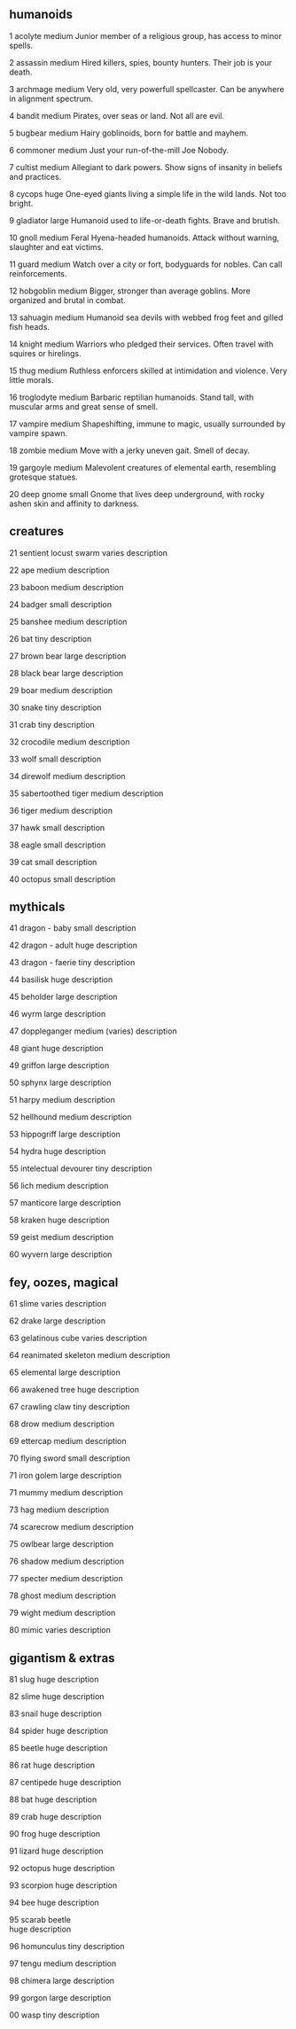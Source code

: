 ## humanoids

 1    acolyte
        medium
        Junior member of a religious group, has access to minor spells. 

 2    assassin
        medium
        Hired killers, spies, bounty hunters. Their job is your death.

 3    archmage
        medium
        Very old, very powerfull spellcaster. Can be anywhere in alignment spectrum.

 4    bandit
        medium
        Pirates, over seas or land. Not all are evil.

 5    bugbear
        medium
        Hairy goblinoids, born for battle and mayhem. 

 6    commoner
        medium
        Just your run-of-the-mill Joe Nobody.

 7    cultist
        medium
        Allegiant to dark powers. Show signs of insanity in beliefs and practices.

 8    cycops
        huge
        One-eyed giants living a simple life in the wild lands. Not too bright.

 9    gladiator
        large
        Humanoid used to life-or-death fights. Brave and brutish.

10    gnoll
        medium
        Feral Hyena-headed humanoids. Attack without warning, slaughter and eat victims.

11    guard
        medium
        Watch over a city or fort, bodyguards for nobles. Can call reinforcements.

12    hobgoblin
        medium
        Bigger, stronger than average goblins. More organized and brutal in combat.

13    sahuagin
        medium
        Humanoid sea devils with webbed frog feet and gilled fish heads. 

14    knight
        medium
        Warriors who pledged their services. Often travel with squires or hirelings.

15    thug
        medium
        Ruthless enforcers skilled at intimidation and violence. Very little morals.

16    troglodyte
        medium
        Barbaric reptilian humanoids. Stand tall, with muscular arms and great sense of smell.

17    vampire
        medium
        Shapeshifting, immune to magic, usually surrounded by vampire spawn.

18    zombie
        medium
        Move with a jerky uneven gait. Smell of decay. 

19    gargoyle
        medium
        Malevolent creatures of elemental earth, resembling grotesque statues.

20    deep gnome
        small
        Gnome that lives deep underground, with rocky ashen skin and affinity to darkness.


## creatures

21    sentient locust swarm
        varies
        description

22    ape
        medium
        description

23    baboon
        medium
        description

24    badger
        small
        description

25    banshee
        medium
        description

26    bat
        tiny
        description

27    brown bear
        large
        description

28    black bear
        large
        description

29    boar
        medium
        description

30    snake
        tiny
        description

31    crab
        tiny
        description

32    crocodile
        medium
        description

33    wolf
        small
        description

34    direwolf
        medium
        description

35    sabertoothed tiger
        medium
        description

36    tiger
        medium
        description

37    hawk
        small
        description

38    eagle
        small
        description

39    cat
        small
        description

40    octopus
        small
        description


## mythicals

41    dragon - baby
        small
        description

42    dragon - adult
        huge
        description

43    dragon - faerie
        tiny
        description

44    basilisk
        huge
        description

45    beholder
        large
        description

46    wyrm
        large
        description

47    doppleganger
        medium (varies)
        description

48    giant
        huge
        description

49    griffon
        large
        description

50    sphynx
        large
        description

51    harpy
        medium
        description

52    hellhound
        medium
        description

53    hippogriff
        large
        description

54    hydra
        huge
        description

55    intelectual devourer
        tiny
        description

56    lich
        medium
        description

57    manticore
        large
        description

58    kraken
        huge
        description

59    geist
        medium
        description

60    wyvern
        large
        description


## fey, oozes, magical

61    slime
        varies
        description

62    drake
        large
        description

63    gelatinous cube
        varies
        description

64    reanimated skeleton
        medium
        description

65    elemental
        large
        description

66    awakened tree
        huge
        description

67    crawling claw
        tiny
        description

68    drow
        medium
        description

69    ettercap
        medium
        description

70    flying sword
        small
        description

71    iron golem
        large
        description

71    mummy
        medium
        description

73    hag
        medium
        description

74    scarecrow
        medium
        description

75    owlbear
        large
        description

76    shadow
        medium
        description

77    specter
        medium
        description

78    ghost
        medium
        description

79    wight
        medium
        description

80    mimic
        varies
        description


## gigantism & extras

81    slug
        huge
        description

82    slime
        huge
        description

83    snail
        huge
        description

84    spider
        huge
        description

85    beetle
        huge
        description

86    rat
        huge
        description

87    centipede
        huge
        description

88    bat
        huge
        description

89    crab
        huge
        description

90    frog
        huge
        description

91    lizard
        huge
        description

92    octopus
        huge
        description

93    scorpion
        huge
        description

94    bee
        huge
        description

        
95    scarab beetle   
        huge
        description

96    homunculus
        tiny
        description

97    tengu
        medium
        description

98    chimera
        large
        description

99    gorgon
        large
        description

00    wasp
        tiny
        description
